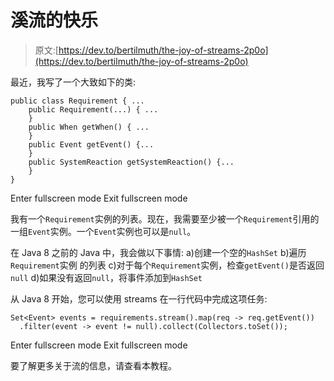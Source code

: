 # 溪流的快乐

> 原文:[https://dev.to/bertilmuth/the-joy-of-streams-2p0o](https://dev.to/bertilmuth/the-joy-of-streams-2p0o)

最近，我写了一个大致如下的类:

```
public class Requirement { ...
    public Requirement(...) { ...
    }
    public When getWhen() { ...
    }
    public Event getEvent() {...
    }
    public SystemReaction getSystemReaction() {...
    }
} 
```

Enter fullscreen mode Exit fullscreen mode

我有一个`Requirement`实例的列表。现在，我需要至少被一个`Requirement`引用的一组`Event`实例。一个`Event`实例也可以是`null`。

在 Java 8 之前的 Java 中，我会做以下事情:
a)创建一个空的`HashSet`
b)遍历`Requirement`实例
的列表 c)对于每个`Requirement`实例，检查`getEvent()`是否返回`null`
d)如果没有返回`null`，将事件添加到`HashSet`

从 Java 8 开始，您可以使用 streams 在一行代码中完成这项任务:

```
Set<Event> events = requirements.stream().map(req -> req.getEvent())
  .filter(event -> event != null).collect(Collectors.toSet()); 
```

Enter fullscreen mode Exit fullscreen mode

要了解更多关于流的信息，请查看本教程。